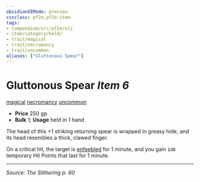 ```yaml
---
obsidianUIMode: preview
cssclass: pf2e,pf2e-item
tags:
- compendium/src/pf2e/sli
- item/category/held/
- trait/magical
- trait/necromancy
- trait/uncommon
aliases: ["Gluttonous Spear"]
---
```

# Gluttonous Spear *Item 6*  
[magical](magical.md "Magical Item Trait")  [necromancy](necromancy.md "Necromancy School Trait")  [uncommon](uncommon.md "Uncommon Rarity Trait")  

- **Price** 250 gp
- **Bulk** 1; **Usage** held in 1 hand

The head of this +1 striking returning spear is wrapped in greasy hide, and its head resembles a thick, clawed finger.

On a critical hit, the target is [enfeebled](conditions.md#Enfeebled) for 1 minute, and you gain `1d8` temporary Hit Points that last for 1 minute.


---
*Source: The Slithering p. 60*